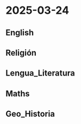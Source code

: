 # 2025-03-24 <!-- markmap: foldAll -->

## English

## Religión

## Lengua_Literatura

## Maths

## Geo_Historia

